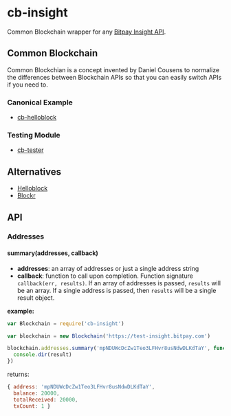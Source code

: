 cb-insight
==========

Common Blockchain wrapper for any [Bitpay Insight API](https://github.com/bitpay/insight-api).


Common Blockchain
------------------

Common Blockchian is a concept invented by Daniel Cousens to normalize the differences between Blockchain APIs so that you can easily switch APIs if you need to.


### Canonical Example

- [cb-helloblock](https://github.com/dcousens/cb-helloblock)


### Testing Module

- [cb-tester](https://github.com/dcousens/common-blockchain)


Alternatives
------------
- [Helloblock](https://github.com/dcousens/cb-helloblock)
- [Blockr](https://github.com/weilu/cb-blockr)


API
---

### Addresses

#### summary(addresses, callback)

- **addresses**: an array of addresses or just a single address string
- **callback**: function to call upon completion. Function signature
`callback(err, results)`. If an array of addresses is passed,  `results` will be an array.
If a single address is passed, then `results` will be a single result object.

**example:**

```js
var Blockchain = require('cb-insight')

var blockchain = new Blockchain('https://test-insight.bitpay.com')

blockchain.addresses.summary('mpNDUWcDcZw1Teo3LFHvr8usNdwDLKdTaY', function(err, result) {
  console.dir(result)
})
```

returns:

```js
{ address: 'mpNDUWcDcZw1Teo3LFHvr8usNdwDLKdTaY',
  balance: 20000,
  totalReceived: 20000,
  txCount: 1 }
```


